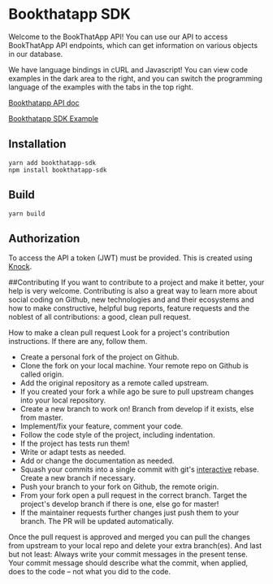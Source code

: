 # Bookthatapp SDK

Welcome to the BookThatApp API! You can use our API to access BookThatApp API endpoints, which can get information on various objects in our database.

We have language bindings in cURL and Javascript! You can view code examples in the dark area to the right, and you can switch the programming language of the examples with the tabs in the top right.

[Bookthatapp API doc](https://www.bookthatapp.com/docs/api/v1/index.html)

[Bookthatapp SDK Example](https://github.com/Zetya/bookthatapp-sdk-example)

## Installation

```
yarn add bookthatapp-sdk
npm install bookthatapp-sdk
```

## Build

```
yarn build
```

## Authorization

To access the API a token (JWT) must be provided. This is created using [Knock](https://github.com/nsarno/knock).

##Contributing
If you want to contribute to a project and make it better, your help is very welcome. Contributing is also a great way to learn more about social coding on Github, new technologies and and their ecosystems and how to make constructive, helpful bug reports, feature requests and the noblest of all contributions: a good, clean pull request.

How to make a clean pull request
Look for a project's contribution instructions. If there are any, follow them.

* Create a personal fork of the project on Github.
* Clone the fork on your local machine. Your remote repo on Github is called origin.
* Add the original repository as a remote called upstream.
* If you created your fork a while ago be sure to pull upstream changes into your local repository.
* Create a new branch to work on! Branch from develop if it exists, else from master.
* Implement/fix your feature, comment your code.
* Follow the code style of the project, including indentation.
* If the project has tests run them!
* Write or adapt tests as needed.
* Add or change the documentation as needed.
* Squash your commits into a single commit with git's [interactive](https://help.github.com/articles/about-git-rebase/) rebase. Create a new branch if necessary.
* Push your branch to your fork on Github, the remote origin.
* From your fork open a pull request in the correct branch. Target the project's develop branch if there is one, else go for master!
* If the maintainer requests further changes just push them to your branch. The PR will be updated automatically.

Once the pull request is approved and merged you can pull the changes from upstream to your local repo and delete your extra branch(es).
And last but not least: Always write your commit messages in the present tense. Your commit message should describe what the commit, when applied, does to the code – not what you did to the code.
